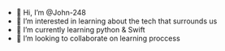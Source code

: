 - 👋 Hi, I’m @John-248
- 👀 I’m interested in learning about the tech that surrounds us
- 🌱 I’m currently learning python & Swift
- 💞️ I’m looking to collaborate on learning proccess

